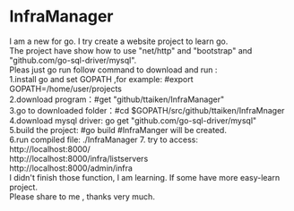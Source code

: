 # InfraManager
I am a new for go. I try create a website project to learn go.<br/>
The project have show how to use "net/http" and "bootstrap" and "github.com/go-sql-driver/mysql".</br>
Pleas just go run follow command to download and run : <br/>
1.install go and set GOPATH ,for example: #export GOPATH=/home/user/projects<br/>
2.download program：#get "github/ttaiken/InfraManager"<br/>
3.go to downloaded folder：#cd $GOPATH/src/github/ttaiken/InfraMnager<br/>
4.download mysql driver: go get "github.com/go-sql-driver/mysql"<br/>
5.build the project: #go build   #InfraManger will be created.<br/>
6.run compiled file: ./InfraManager<b4/>
7. try to access:<br>
   http://localhost:8000/<br/>
   http://localhost:8000/infra/listservers<br/>
   http://localhost:8000/admin/infra<br/>
I didn't finish those function, I am learning. If some have more easy-learn project.<br/>
Please share to me , thanks very much.<br/>
